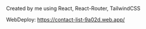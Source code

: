 Created by me using React, React-Router, TailwindCSS

WebDeploy: https://contact-list-9a02d.web.app/
